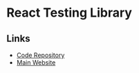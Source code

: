 # React Testing Library

## Links

- [Code Repository](https://github.com/testing-library/react-testing-library)
- [Main Website](https://testing-library.com)

